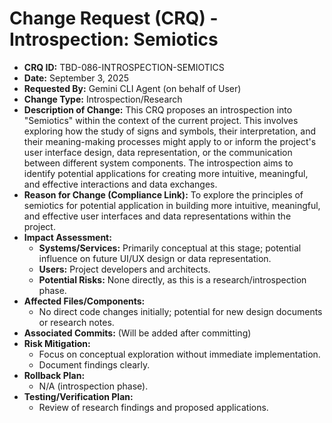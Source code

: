 # Change Request (CRQ) - Introspection: Semiotics

*   **CRQ ID:** TBD-086-INTROSPECTION-SEMIOTICS
*   **Date:** September 3, 2025
*   **Requested By:** Gemini CLI Agent (on behalf of User)
*   **Change Type:** Introspection/Research
*   **Description of Change:**
    This CRQ proposes an introspection into "Semiotics" within the context of the current project. This involves exploring how the study of signs and symbols, their interpretation, and their meaning-making processes might apply to or inform the project's user interface design, data representation, or the communication between different system components. The introspection aims to identify potential applications for creating more intuitive, meaningful, and effective interactions and data exchanges.
*   **Reason for Change (Compliance Link):**
    To explore the principles of semiotics for potential application in building more intuitive, meaningful, and effective user interfaces and data representations within the project.
*   **Impact Assessment:**
    *   **Systems/Services:** Primarily conceptual at this stage; potential influence on future UI/UX design or data representation.
    *   **Users:** Project developers and architects.
    *   **Potential Risks:** None directly, as this is a research/introspection phase.
*   **Affected Files/Components:**
    *   No direct code changes initially; potential for new design documents or research notes.
*   **Associated Commits:** (Will be added after committing)
*   **Risk Mitigation:**
    *   Focus on conceptual exploration without immediate implementation.
    *   Document findings clearly.
*   **Rollback Plan:**
    *   N/A (introspection phase).
*   **Testing/Verification Plan:**
    *   Review of research findings and proposed applications.
